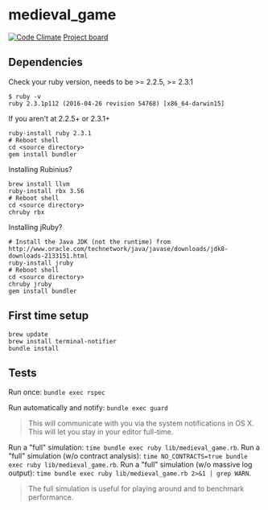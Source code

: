 # medieval_game

[![Code Climate](https://codeclimate.com/github/vosechu/medieval_game/badges/gpa.svg)](https://codeclimate.com/github/vosechu/medieval_game)
[Project board](trello.com/b/SryuBsI8/david-and-my-game)

## Dependencies

Check your ruby version, needs to be >= 2.2.5, >= 2.3.1

```
$ ruby -v
ruby 2.3.1p112 (2016-04-26 revision 54768) [x86_64-darwin15]
```

If you aren't at 2.2.5+ or 2.3.1+

```
ruby-install ruby 2.3.1
# Reboot shell
cd <source directory>
gem install bundler
```

Installing Rubinius?

```
brew install llvm
ruby-install rbx 3.56
# Reboot shell
cd <source directory>
chruby rbx
```

Installing jRuby?

```
# Install the Java JDK (not the runtime) from http://www.oracle.com/technetwork/java/javase/downloads/jdk8-downloads-2133151.html
ruby-install jruby
# Reboot shell
cd <source directory>
chruby jruby
gem install bundler
```

## First time setup

```
brew update
brew install terminal-notifier
bundle install
```

## Tests

Run once: `bundle exec rspec`

Run automatically and notify: `bundle exec guard`

> This will communicate with you via the system notifications in OS X. This will let you stay in your editor full-time.

Run a "full" simulation: `time bundle exec ruby lib/medieval_game.rb`.
Run a "full" simulation (w/o contract analysis): `time NO_CONTRACTS=true bundle exec ruby lib/medieval_game.rb`.
Run a "full" simulation (w/o massive log output): `time bundle exec ruby lib/medieval_game.rb 2>&1 | grep WARN`.


> The full simulation is useful for playing around and to benchmark performance.
